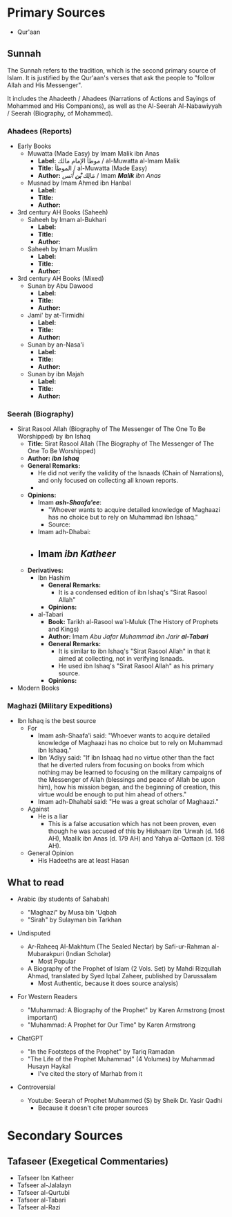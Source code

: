 # Primary Sources
- Qur'aan
## Sunnah
The Sunnah refers to the tradition, which is the second primary source of Islam. It is justified by the Qur'aan's verses that ask the people to "follow Allah and His Messenger".

It includes the Ahadeeth / Ahadees (Narrations of Actions and Sayings of Mohammed and His Companions), as well as the Al-Seerah Al-Nabawiyyah / Seerah (Biography, of Mohammed).
### Ahadees (Reports)
- Early Books
	- Muwatta (Made Easy) by Imam Malik ibn Anas
		- **Label:** موطأ الإمام مالك / al-Muwatta al-Imam Malik
		- **Title:** الموطأ / al-Muwatta (Made Easy)
		- **Author:** مَالِك ***بْن** أَنَس* / Imam ***Malik** ibn Anas*
	- Musnad by Imam Ahmed ibn Hanbal 
		- **Label:** 
		- **Title:** 
		- **Author:** 
- 3rd century AH Books (Saheeh)
	- Saheeh by Imam al-Bukhari
		- **Label:** 
		- **Title:** 
		- **Author:** 
	- Saheeh by Imam Muslim
		- **Label:** 
		- **Title:** 
		- **Author:** 
- 3rd century AH Books (Mixed)
	- Sunan by Abu Dawood
		- **Label:** 
		- **Title:** 
		- **Author:** 
	- Jami' by at-Tirmidhi
		- **Label:** 
		- **Title:** 
		- **Author:** 
	- Sunan by an-Nasa'i
		- **Label:** 
		- **Title:** 
		- **Author:** 
	- Sunan by ibn Majah
		- **Label:** 
		- **Title:** 
		- **Author:** 
### Seerah (Biography)
- Sirat Rasool Allah (Biography of The Messenger of The One To Be Worshipped) by ibn Ishaq
	- **Title:** Sirat Rasool Allah (The Biography of The Messenger of The One To Be Worshipped)
	- **Author:** ***ibn Ishaq***
	- **General Remarks:**
		- He did not verify the validity of the Isnaads (Chain of Narrations), and only focused on collecting all known reports.
		- 
	- **Opinions:**
		- Imam ***ash-Shaafa'ee***:
			- "Whoever wants to acquire detailed knowledge of Maghaazi has no choice but to rely on Muhammad ibn Ishaaq."
			- Source: 
		- Imam adh-Dhabai:
		- Imam ***ibn Katheer***
			- 
	- **Derivatives:**
		- Ibn Hashim
			- **General Remarks:**
				- It is a condensed edition of ibn Ishaq's "Sirat Rasool Allah"
			- **Opinions:** 
		- al-Tabari
			- **Book:** Tarikh al-Rasool wa'l-Muluk (The History of Prophets and Kings)
			- **Author:** Imam *Abu Jafar Muhammad ibn Jarir **al-Tabari*** 
			- **General Remarks:** 
				- It is similar to ibn Ishaq's "Sirat Rasool Allah" in that it aimed at collecting, not in verifying Isnaads.
				- He used ibn Ishaq's "Sirat Rasool Allah" as his primary source.
			- **Opinions:** 
- Modern Books
### Maghazi (Military Expeditions)
- Ibn Ishaq is the best source
	- For
		- Imam ash-Shaafa'i said: "Whoever wants to acquire detailed knowledge of Maghaazi has no choice but to rely on Muhammad ibn Ishaaq."
		- Ibn 'Adiyy said: "If ibn Ishaaq had no virtue other than the fact that he diverted rulers from focusing on books from which nothing may be learned to focusing on the military campaigns of the Messenger of Allah (blessings and peace of Allah be upon him), how his mission began, and the beginning of creation, this virtue would be enough to put him ahead of others."
		- Imam adh-Dhahabi said: "He was a great scholar of Maghaazi."
	- Against
		- He is a liar
			- This is a false accusation which has not been proven, even though he was accused of this by Hishaam ibn ‘Urwah (d. 146 AH), Maalik ibn Anas (d. 179 AH) and Yahya al-Qattaan (d. 198 AH).
	- General Opinion
		- His Hadeeths are at least Hasan
## What to read
- Arabic (by students of Sahabah)
	- "Maghazi" by Musa bin 'Uqbah
	- "Sirah" by Sulayman bin Tarkhan
- Undisputed
	- Ar-Raheeq Al-Makhtum (The Sealed Nectar) by Safi-ur-Rahman al-Mubarakpuri (Indian Scholar)
		- Most Popular
	- A Biography of the Prophet of Islam (2 Vols. Set) by Mahdi Rizqullah Ahmad, translated by Syed Iqbal Zaheer, published by Darussalam
		- Most Authentic, because it does source analysis)
- For Western Readers
	- "Muhammad: A Biography of the Prophet" by Karen Armstrong (most important)
	- "Muhammad: A Prophet for Our Time" by Karen Armstrong

- ChatGPT
	- "In the Footsteps of the Prophet" by Tariq Ramadan
	- "The Life of the Prophet Muhammad" (4 Volumes) by Muhammad Husayn Haykal
		- I've cited the story of Marhab from it

- Controversial
	- Youtube: Seerah of Prophet Muhammed (S) by Sheik Dr. Yasir Qadhi
		- Because it doesn't cite proper sources
# Secondary Sources
## Tafaseer (Exegetical Commentaries)
- Tafseer Ibn Katheer
- Tafseer al-Jalalayn
- Tafseer al-Qurtubi
- Tafseer al-Tabari
- Tafseer al-Razi